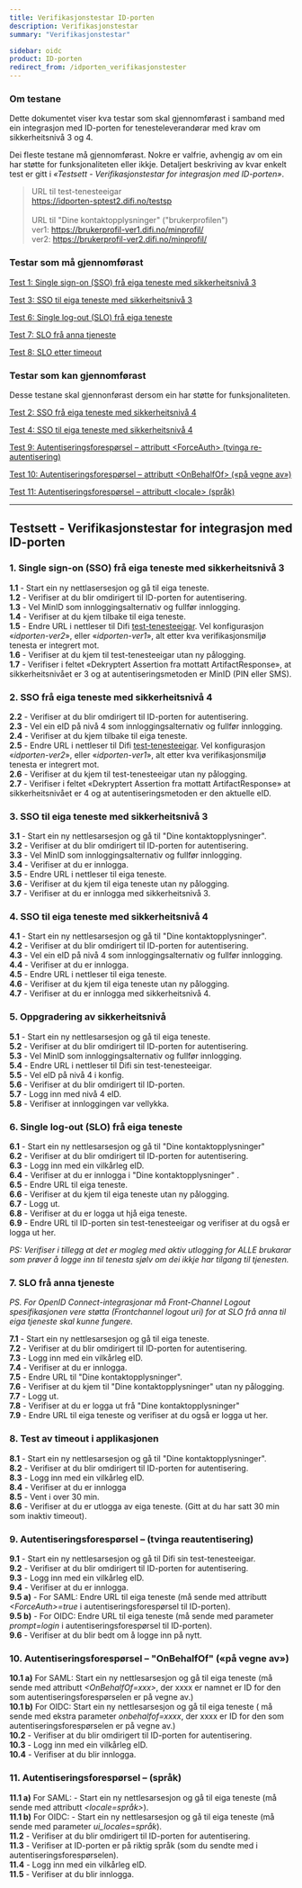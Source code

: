 ```yaml
---
title: Verifikasjonstestar ID-porten
description: Verifikasjonstestar
summary: "Verifikasjonstestar"

sidebar: oidc
product: ID-porten
redirect_from: /idporten_verifikasjonstester
---
```


### Om testane

Dette dokumentet viser kva testar som skal gjennomførast i samband med ein integrasjon med ID-porten for tenesteleverandørar med krav om sikkerheitsnivå 3 og 4.

Dei fleste testane må gjennomførast. Nokre er valfrie, avhengig av om ein har støtte for funksjonaliteten eller ikkje.
Detaljert beskriving av kvar enkelt test er gitt i *«Testsett - Verifikasjonstestar for integrasjon med ID-porten»*.

> URL til test-tenesteeigar <br>
> <https://idporten-sptest2.difi.no/testsp> <br><br>
> URL til "Dine kontaktopplysninger" ("brukerprofilen") <br>
> ver1: <https://brukerprofil-ver1.difi.no/minprofil/> <br>
> ver2: <https://brukerprofil-ver2.difi.no/minprofil/>

### Testar som må gjennomførast

[Test 1: Single sign-on (SSO) frå eiga teneste med sikkerheitsnivå 3]({{site.baseurl}}/docs/ID-porten/idporten/idporten_verifikasjonstester#1-single-sign-on-sso-frå-eiga-teneste-med-sikkerheitsnivå-3)

[Test 3: SSO til eiga teneste med sikkerheitsnivå 3]({{site.baseurl}}/docs/ID-porten/idporten/idporten_verifikasjonstester#3-sso-til-eiga-teneste-med-sikkerheitsnivå-3)

[Test 6: Single log-out (SLO) frå eiga teneste]({{site.baseurl}}/docs/ID-porten/idporten/idporten_verifikasjonstester#6-single-log-out-slo-frå-eiga-teneste)

[Test 7: SLO frå anna tjeneste]({{site.baseurl}}/docs/ID-porten/idporten/idporten_verifikasjonstester#7-slo-frå-anna-tjeneste)

[Test 8: SLO etter timeout]({{site.baseurl}}/docs/ID-porten/idporten/idporten_verifikasjonstester#8-test-av-timeout-i--applikasjonen)


### Testar som kan gjennomførast
Desse testane skal gjennonførast dersom ein har støtte for funksjonaliteten.

[Test 2: SSO frå eiga teneste med sikkerheitsnivå 4]({{site.baseurl}}/docs/ID-porten/idporten/idporten_verifikasjonstester#2-sso-frå-eiga-teneste-med-sikkerheitsnivå-4)

[Test 4: SSO til eiga teneste med sikkerheitsnivå 4]({{site.baseurl}}/docs/ID-porten/idporten/idporten_verifikasjonstester#4-sso-til-eiga-teneste-med-sikkerheitsnivå-4)

[Test 9: Autentiseringsforespørsel – attributt \<ForceAuth> (tvinga re-autentisering)]({{site.baseurl}}/docs/ID-porten/idporten/idporten_verifikasjonstester#9-autentiseringsforespørsel--tvinga-reautentisering)

[Test 10: Autentiseringsforespørsel – attributt \<OnBehalfOf> («på vegne av»)]({{site.baseurl}}/docs/ID-porten/idporten/idporten_verifikasjonstester#10--autentiseringsforespørsel--onbehalfof-på-vegne-av)

[Test 11: Autentiseringsforespørsel – attributt \<locale> (språk)]({{site.baseurl}}/docs/ID-porten/idporten/idporten_verifikasjonstester#11-autentiseringsforespørsel--språk)


***


## Testsett - Verifikasjonstestar for integrasjon med ID-porten

### 1.	Single sign-on (SSO) frå eiga teneste med sikkerheitsnivå 3

**1.1** - Start ein ny nettlasersesjon og gå til eiga teneste.  
**1.2** - Verifiser at du blir omdirigert til ID-porten for autentisering.  
**1.3** - Vel MinID som innloggingsalternativ og fullfør innlogging.  
**1.4** - Verifiser at du kjem tilbake til eiga teneste.  
**1.5** - Endre URL i nettleser til Difi [test-tenesteeigar](https://idporten-sptest2.difi.no/testsp). Vel konfigurasjon «*idporten-ver2*», eller «*idporten-ver1*», alt etter kva verifikasjonsmiljø tenesta er integrert mot.  
**1.6** - Verifiser at du kjem til test-tenesteeigar utan ny pålogging.  
**1.7** - Verifiser i feltet «Dekryptert Assertion fra mottatt ArtifactResponse», at sikkerheitsnivået er 3 og at autentiseringsmetoden er MinID (PIN eller SMS).  


### 2.	SSO frå eiga teneste med sikkerheitsnivå 4

**2.2** - Verifiser at du blir omdirigert til ID-porten for autentisering.  
**2.3** - Vel ein eID på nivå 4 som innloggingsalternativ og fullfør innlogging.  
**2.4** - Verifiser at du kjem tilbake til eiga teneste.  
**2.5** - Endre URL i nettleser til Difi [test-tenesteeigar](https://idporten-sptest2.difi.no/testsp). Vel konfigurasjon «*idporten-ver2*», eller «*idporten-ver1*», alt etter kva verifikasjonsmiljø tenesta er integrert mot.    
**2.6** - Verifiser at du kjem til test-tenesteeigar utan ny pålogging.  
**2.7** - Verifiser i feltet «Dekryptert Assertion fra mottatt ArtifactResponse» at sikkerheitsnivået er 4 og at autentiseringsmetoden er den aktuelle eID.  

### 3.	SSO til eiga teneste med sikkerheitsnivå 3

**3.1** - Start ein ny nettlesarsesjon og gå til "Dine kontaktopplysninger".<br>
**3.2** - Verifiser at du blir omdirigert til ID-porten for autentisering.  
**3.3** - Vel MinID som innloggingsalternativ og fullfør innlogging.  
**3.4** - Verifiser at du er innlogga.  
**3.5** -	Endre URL i nettleser til eiga teneste.  
**3.6** -	Verifiser at du kjem til eiga teneste utan ny pålogging.  
**3.7** -	Verifiser at du er innlogga med sikkerheitsnivå 3.  

### 4.	SSO til eiga teneste med sikkerheitsnivå 4

**4.1** - 	Start ein ny nettlesarsesjon og gå til "Dine kontaktopplysninger". <br>
**4.2** - 	Verifiser at du blir omdirigert til ID-porten for autentisering.  
**4.3** - 	Vel ein eID på nivå 4 som innloggingsalternativ og fullfør innlogging.  
**4.4** - 	Verifiser at du er innlogga.   
**4.5** - 	Endre URL i nettleser til eiga teneste.  
**4.6** - 	Verifiser at du kjem til eiga teneste utan ny pålogging.  
**4.7** - 	Verifiser at du er innlogga med sikkerheitsnivå 4.  

### 5.	Oppgradering av sikkerheitsnivå

**5.1** - 	Start ein ny nettlesarsesjon og gå til eiga teneste.  
**5.2** - 	Verifiser at du blir omdirigert til ID-porten for autentisering.  
**5.3** - 	Vel MinID som innloggingsalternativ og fullfør innlogging.  
**5.4** - 	Endre URL i nettleser til Difi sin test-tenesteeigar.  
**5.5** - 	Vel eID på nivå 4 i konfig.  
**5.6** - 	Verifiser at du blir omdirigert til ID-porten.  
**5.7** - 	Logg inn med nivå 4 eID.  
**5.8** - 	Verifiser at innloggingen var vellykka.  

### 6.	Single log-out (SLO) frå eiga teneste

**6.1** - 	Start ein ny nettlesarsesjon og gå til "Dine kontaktopplysninger"  <br>
**6.2** - 	Verifiser at du blir omdirigert til ID-porten for autentisering.  
**6.3** - 	Logg inn med ein vilkårleg eID.  
**6.4** - 	Verifiser at du er innlogga i "Dine kontaktopplysninger"  .  
**6.5** - 	Endre URL til eiga teneste.  
**6.6** - 	Verifiser at du kjem til eiga teneste utan ny pålogging.  
**6.7** - 	Logg ut.  
**6.8** - Verifiser at du er logga ut hjå eiga teneste.  
**6.9** - Endre URL til ID-porten sin test-tenesteeigar og verifiser at du også er logga ut her.  

*PS: Verifiser i tillegg at det er mogleg med aktiv utlogging for ALLE brukarar som prøver å logge inn til tenesta sjølv om dei ikkje har tilgang til tjenesten.*  

### 7.	SLO frå anna tjeneste

*PS. For OpenID Connect-integrasjonar må Front-Channel Logout spesifikasjonen vere støtta (Frontchannel logout uri) for at SLO frå anna til eiga tjeneste skal kunne fungere.*

**7.1** - Start ein ny nettlesarsesjon og gå til eiga teneste.  
**7.2** - Verifiser at du blir omdirigert til ID-porten for autentisering.  
**7.3** - Logg inn med ein vilkårleg eID.  
**7.4** - Verifiser at du er innlogga.  
**7.5** - Endre URL til "Dine kontaktopplysninger".<br>
**7.6** - Verifiser at du kjem til "Dine kontaktopplysninger" utan ny pålogging.  
**7.7** - Logg ut.  
**7.8** - Verifiser at du er logga ut frå "Dine kontaktopplysninger" <br>
**7.9** - Endre URL til eiga teneste og verifiser at du også er logga ut her.  

### 8.	Test av timeout i  applikasjonen

**8.1** - Start ein ny nettlesarsesjon og gå til "Dine kontaktopplysninger". <br>
**8.2** - Verifiser at du blir omdirigert til ID-porten for autentisering.  
**8.3** - Logg inn med ein vilkårleg eID.  
**8.4** - Verifiser at du er innlogga  
**8.5** - Vent i over 30 min.  
**8.6** - Verifiser at du er utlogga av eiga teneste. (Gitt at du har satt 30 min som inaktiv timeout).  


### 9. Autentiseringsforespørsel – (tvinga reautentisering)

**9.1** - 	Start ein ny nettlesarsesjon og gå til Difi sin test-tenesteeigar.  
**9.2** - 	Verifiser at du blir omdirigert til ID-porten for autentisering.  
**9.3** - 	Logg inn med ein vilkårleg eID.  
**9.4** - 	Verifiser at du er innlogga.  
**9.5 a)** - For SAML: Endre URL til eiga teneste (må sende med attributt *\<ForceAuth>=true* i autentiseringsforespørsel til ID-porten).  
**9.5 b)** - For OIDC: Endre URL til eiga teneste (må sende med parameter *prompt=login* i autentiseringsforespørsel til ID-porten).  
**9.6** - 	Verifiser at du blir bedt om å logge inn på nytt.  

### 10. 	Autentiseringsforespørsel – "OnBehalfOf" («på vegne av»)
**10.1 a)** For SAML: Start ein ny nettlesarsesjon og gå til eiga teneste (må sende med attributt *\<OnBehalfOf=xxx>*, der xxxx er namnet er ID for den som autentiseringsforespørselen er på vegne av.)<br>
**10.1 b)** For OIDC: Start ein ny nettlesarsesjon og gå til eiga teneste ( må sende med ekstra parameter *onbehalfof=xxxx*, der xxxx er ID for den som autentiseringsforespørselen er på vegne av.)   
**10.2** - Verifiser at du blir omdirigert til ID-porten for autentisering.  
**10.3** - Logg inn med ein vilkårleg eID.  
**10.4** - Verifiser at du blir innlogga.  

### 11. Autentiseringsforespørsel – (språk)
**11.1 a)** For SAML: - Start ein ny nettlesarsesjon og gå til eiga teneste (må sende med attributt *\<locale=språk>*). <br>
**11.1 b)** For OIDC: - Start ein ny nettlesarsesjon og gå til eiga teneste (må sende med parameter *ui_locales=språk*).<br>
**11.2** - Verifiser at du blir omdirigert til ID-porten for autentisering.  
**11.3** - Verifiser at ID-porten er på riktig språk (som du sendte med i autentiseringsforespørselen).  
**11.4** - Logg inn med ein vilkårleg eID.  
**11.5** - Verifiser at du blir innlogga.  
